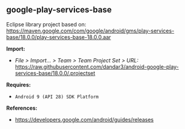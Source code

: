 ## google-play-services-base

Eclipse library project based on:<br/>
https://maven.google.com/com/google/android/gms/play-services-base/18.0.0/play-services-base-18.0.0.aar

**Import:**
- _File > Import... > Team > Team Project Set > URL:_<br/>
  https://raw.githubusercontent.com/dandar3/android-google-play-services-base/18.0.0/.projectset

**Requires:**
- `Android 9 (API 28) SDK Platform`

**References:**
- https://developers.google.com/android/guides/releases
